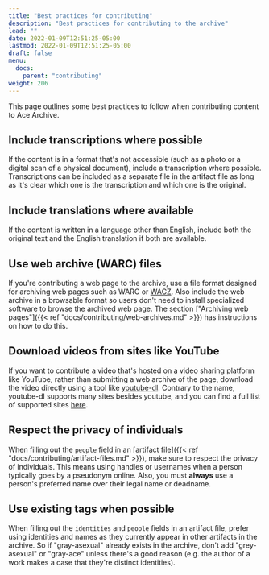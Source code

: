 ```yaml
---
title: "Best practices for contributing"
description: "Best practices for contributing to the archive"
lead: ""
date: 2022-01-09T12:51:25-05:00
lastmod: 2022-01-09T12:51:25-05:00
draft: false
menu:
  docs:
    parent: "contributing"
weight: 206
---
```


This page outlines some best practices to follow when contributing content to
Ace Archive.

## Include transcriptions where possible

If the content is in a format that's not accessible (such as a photo or a
digital scan of a physical document), include a transcription where possible.
Transcriptions can be included as a separate file in the artifact file as long
as it's clear which one is the transcription and which one is the original.

## Include translations where available

If the content is written in a language other than English, include both the
original text and the English translation if both are available.

## Use web archive (WARC) files

If you're contributing a web page to the archive, use a file format designed
for archiving web pages such as WARC or
[WACZ](https://github.com/webrecorder/wacz-spec). Also include the web archive
in a browsable format so users don't need to install specialized software to
browse the archived web page. The section ["Archiving web pages"]({{< ref
"docs/contributing/web-archives.md" >}}) has instructions on how to do this.

## Download videos from sites like YouTube

If you want to contribute a video that's hosted on a video sharing platform
like YouTube, rather than submitting a web archive of the page, download the
video directly using a tool like
[youtube-dl](https://ytdl-org.github.io/youtube-dl/). Contrary to the name,
youtube-dl supports many sites besides youtube, and you can find a full list of
supported sites
[here](https://github.com/ytdl-org/youtube-dl/blob/master/docs/supportedsites.md).

## Respect the privacy of individuals

When filling out the `people` field in an [artifact file]({{< ref
"docs/contributing/artifact-files.md" >}}), make sure to respect the privacy of
individuals. This means using handles or usernames when a person typically goes
by a pseudonym online. Also, you must **always** use a person's preferred name
over their legal name or deadname.

## Use existing tags when possible

When filling out the `identities` and `people` fields in an artifact file,
prefer using identities and names as they currently appear in other artifacts
in the archive. So if "gray-asexual" already exists in the archive, don't add
"grey-asexual" or "gray-ace" unless there's a good reason (e.g. the author of a
work makes a case that they're distinct identities).
